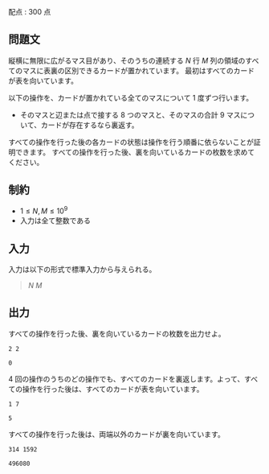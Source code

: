 配点 : $300$ 点

## 問題文

縦横に無限に広がるマス目があり、そのうちの連続する $N$ 行 $M$ 列の領域のすべてのマスに表裏の区別できるカードが置かれています。
最初はすべてのカードが表を向いています。

以下の操作を、カードが置かれている全てのマスについて $1$ 度ずつ行います。

- そのマスと辺または点で接する $8$ つのマスと、そのマスの合計 $9$ マスについて、カードが存在するなら裏返す。

すべての操作を行った後の各カードの状態は操作を行う順番に依らないことが証明できます。
すべての操作を行った後、裏を向いているカードの枚数を求めてください。

## 制約

- $1 \leq N,M \leq 10^9$
- 入力は全て整数である

## 入力

入力は以下の形式で標準入力から与えられる。

> $N$ $M$

## 出力

すべての操作を行った後、裏を向いているカードの枚数を出力せよ。

```input1
2 2
```

```output1
0
```

$4$ 回の操作のうちのどの操作でも、すべてのカードを裏返します。よって、すべての操作を行った後は、すべてのカードが表を向いています。

```input2
1 7
```

```output2
5
```

すべての操作を行った後は、両端以外のカードが裏を向いています。

```input3
314 1592
```

```output3
496080
```
